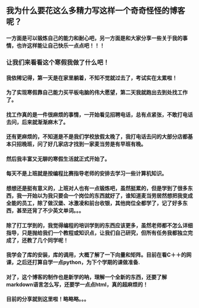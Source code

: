 ## 我为什么要花这么多精力写这样一个奇奇怪怪的博客呢？
#### 一方面是可以锻炼自己的能力和耐心吧，另一方面是和大家分享一些关于我的事情，也许这样能让自己快乐一点点吧！！！


### 让我们来看看这个寒假我做了什么吧！
#### 我依稀记得，第一天是在家里躺着，不知不觉就过去了，考试实在太累啦！



#### 为了实现寒假靠自己能力买平板电脑的伟大愿望，第二天我就跑出去到处找工作了。
#### 找工作真的是一件很麻烦的事情，一开始看见招聘电话，总有点紧张，不敢打电话去问，后来就渐渐麻木了。
#### 还有更麻烦的，不知道是不是我们学校放假太晚了，我打电话去问的大部分店都基本只招晚班，问了好几家店才找到一家麦当劳是有早班有晚。


#### 然后我丰富又无聊的寒假生活就正式开始了。
#### 每天不是上班就是按编程比赛指导老师的安排去学习一些计算机知识。
#### 想想还是挺有意义的，上班对人也有一点锻炼吧，虽然挺累的，但是学到了很多东西，我一开始以为我只要会一个岗位的东西就好了，谁知道麦当劳居然想把我变成全能的员工，除了做汉堡、冰激凌和前台收银，其他岗位全都学了，记了好多东西，甚至还背了不少英文单词。。。


#### 除了打工学到的，我觉得编程的培训学到的东西应该更多，虽然老师都不怎么详细指导，只是抛给我们一个教程或知识点，让我们自己研究，但所有任务我都独立完成了，还教了几个同学呢！
#### 我学会了库的安装，库的调用，大概了解了一下向量和矩阵。目前在看C＋＋的网课，之后还打算自学一点python，为下个学期的课做准备.
#### 对了，这个博客的制作也是新学的呐，理解一个全新的东西，还要了解markdown语言怎么写，还要学一点点html，真的超麻烦的！

#### 目前的分享就到这里啦！略略略。。。
